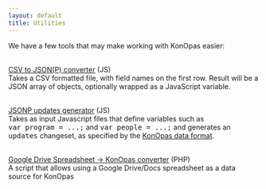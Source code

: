 ```yaml
---
layout: default
title: Utilities
---
```


We have a few tools that may make working with KonOpas easier:<br><br>

[CSV to JSON(P) converter](/util/csv2json) (JS)<br>Takes a CSV formatted file, with field names on the first row. Result will be a JSON array of objects, optionally wrapped as a JavaScript variable.<br><br>

[JSONP updates generator](/util/csv2json) (JS)<br>Takes as input Javascript files that define variables such as <tt style="white-space:nowrap">var program = ...;</tt> and <tt style="white-space:nowrap">var people = ...;</tt> and generates an <tt>updates</tt> changeset, as specified by the [KonOpas data format](/data-fmt).<br><br>

[Google Drive Spreadsheet -> KonOpas converter](https://github.com/eemeli/konopas/tree/master/util/gdrive2js) (PHP)<br>A script that allows using a Google Drive/Docs spreadsheet as a data source for KonOpas<br><br>
